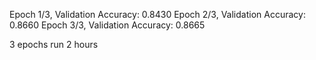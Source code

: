 Epoch 1/3, Validation Accuracy: 0.8430
Epoch 2/3, Validation Accuracy: 0.8660
Epoch 3/3, Validation Accuracy: 0.8665

3 epochs run 2 hours